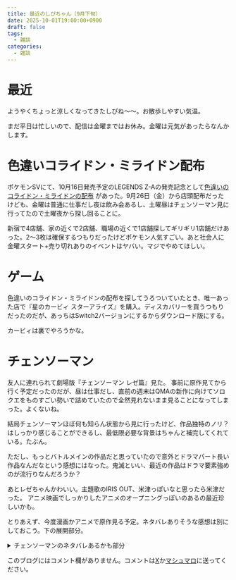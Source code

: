 ```yaml
---
title: 最近のしぴちゃん（9月下旬）
date: 2025-10-01T19:00:00+0900
draft: false
tags:
  - 雑談
categories:
  - 雑談
---
```

# 最近

ようやくちょっと涼しくなってきたしぴね〜〜。お散歩しやすい気温。

まだ平日は忙しいので、配信は金曜まではお休み。金曜は元気があったらなんかします。

# 色違いコライドン・ミライドン配布

ポケモンSVにて、10月16日発売予定のLEGENDS Z-Aの発売記念として[色違いのコライドン・ミライドンの配布](https://www.pokemon.co.jp/info/2025/09/250912_gm01.html) があった。9月26日（金）から店頭配布だったけども、金曜は普通に仕事だし夜は飲み会あるし、土曜昼はチェンソーマン見に行ってたので土曜夜から探し回ることに。

新宿で4店舗、家の近くで2店舗、職場の近くで1店舗探してギリギリ1店舗だけあった。2〜3枚は確保するつもりだったけどポケモン人気すごい。あと社会人に金曜スタート+売り切れありのイベントはヤバい。マジでやめてほしい。

# ゲーム

色違いのコライドン・ミライドンの配布を探してうろついていたとき、唯一あった店で『星のカービィ スターアライズ』を購入。ディスカバリーを買うつもりだったのだが、あっちはSwitch2バージョンにするからダウンロード版にする。

カービィは裏でやろうかな。

# チェンソーマン

友人に連れられて劇場版『チェンソーマン レゼ篇』見た。
事前に原作見てから行く予定だったのだが、昼は仕事だし、直前の週末はQMAの新作に向けてソロクエをものすごい勢いで詰めていたので全然見れないまま見ることになってしまった。よくないね。

結局チェンソーマンほぼ何も知らん状態から見に行ったけど、作品独特のノリ？はしっかり感じることができるし、最低限必要な背景はちゃんと補完してくれている。たぶん。

ただし、もっとバトルメインの作品だと思っていたので意外とドラマパート長い作品なんだなという感想にはなった。鬼滅といい、最近の作品はドラマ要素強めのが流行りなんだろうか？

あとレゼちゃんかわいい。主題歌のIRIS OUT、米津っぽいなと思ったら米津だった。
アニメ映画でしっかりしたアニメのオープニングっぽいのあるの最近珍しいかも。

とりあえず、今度漫画かアニメで原作見る予定。ネタバレありそうな感想は別にしておこう。下の展開部分。







<details>
<summary>チェンソーマンのネタバレあるかも部分</summary>
<p>デンジがレゼに引っかかって学校に行ったりお祭りに行ったりするシーンは、貴重な日常シーンと、作品のお約束の恋愛シーンとして働いているものだと推測した。
 <br>
 レゼが劇中歌でロシア語の歌を歌うんだけど 、なんでロシア語なんだろう？と思ったらちゃんと最後に説明されたなあ。
 <br>
映画の尺の前半使ってやることそれで良かったのか？と最初は思ったが、他の友人とかは割と高評価だったからそういう作品なんだなという感想。
<br>
バトルシーンの作画は概ねさすがMAPPAといった感じなのだが、スピード感を高めるためか攻撃のモーションをかなり速くしていて、どんなやり取りが行われているかちょっとわかりにくい印象を受けた。
<br>
台風とサメがでてきたので実質シャークネードだったのは好き。  
</p>
</details>





このブログにはコメント欄がありません。コメントは[X](https://x.com/CPPP_CPchan)か[マシュマロ](https://marshmallow-qa.com/qeesq0ftfry6tne)に送ってください。